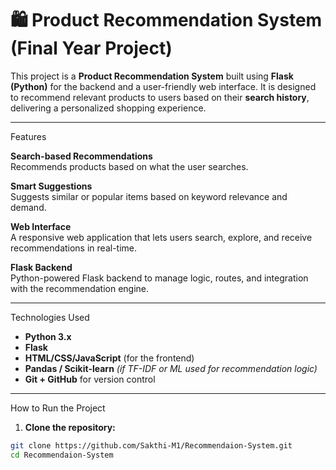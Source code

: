 # 🛍️ Product Recommendation System (Final Year Project)

This project is a **Product Recommendation System** built using **Flask (Python)** for the backend and a user-friendly web interface. It is designed to recommend relevant products to users based on their **search history**, delivering a personalized shopping experience.

---

Features

  **Search-based Recommendations**  
  Recommends products based on what the user searches.

  **Smart Suggestions**  
  Suggests similar or popular items based on keyword relevance and demand.

  **Web Interface**  
  A responsive web application that lets users search, explore, and receive recommendations in real-time.

  **Flask Backend**  
  Python-powered Flask backend to manage logic, routes, and integration with the recommendation engine.

---

Technologies Used

- **Python 3.x**
- **Flask**
- **HTML/CSS/JavaScript** (for the frontend)
- **Pandas / Scikit-learn** *(if TF-IDF or ML used for recommendation logic)*
- **Git + GitHub** for version control

---

 How to Run the Project

1. **Clone the repository:**

```bash
git clone https://github.com/Sakthi-M1/Recommendaion-System.git
cd Recommendaion-System
